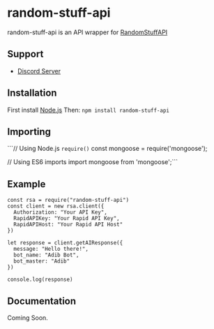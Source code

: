 # random-stuff-api
 
random-stuff-api is an API wrapper for [RandomStuffAPI](https://rapidapi.com/pgamerxdev/api/random-stuff-api)

## Support

- [Discord Server](https://discord.gg/A7jDyPFH56)


## Installation

First install [Node.js](https://nodejs.org/en/) Then:
`npm install random-stuff-api`

## Importing

```// Using Node.js `require()`
const mongoose = require('mongoose');

// Using ES6 imports
import mongoose from 'mongoose';```

## Example

```
const rsa = require("random-stuff-api")
const client = new rsa.client({
  Authorization: "Your API Key",
  RapidAPIKey: "Your Rapid API Key",
  RapidAPIHost: "Your Rapid API Host"
})

let response = client.getAIResponse({
  message: "Hello there!",
  bot_name: "Adib Bot",
  bot_master: "Adib"
})

console.log(response)
```

## Documentation

Coming Soon.
